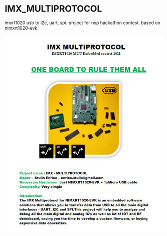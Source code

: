 # IMX_MULTIPROTOCOL
imxrt1020 usb to i2c, uart, spi. project for nxp hackathon contest. based on nimxrt1020-evk.

![image1](https://github.com/Stulinaz/IMX_MULTIPROTOCOL/blob/master/DOC/Readme_intro.JPG)
